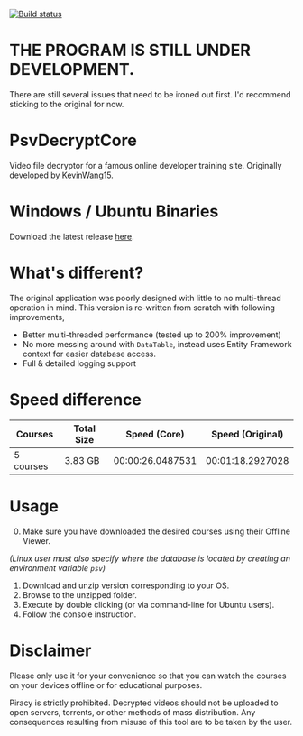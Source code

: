 [![Build status](https://ci.appveyor.com/api/projects/status/465nxgtsf4mtuay3?svg=true)](https://ci.appveyor.com/project/Still/psvdecryptcore)

# THE PROGRAM IS STILL UNDER DEVELOPMENT.

There are still several issues that need to be ironed out first. I'd recommend sticking to the original for now.

# PsvDecryptCore
Video file decryptor for a famous online developer training site. Originally developed by [KevinWang15](https://github.com/KevinWang15/).

# Windows / Ubuntu Binaries
Download the latest release [here](https://ci.appveyor.com/project/Still/psvdecryptcore/build/artifacts).

# What's different?
The original application was poorly designed with little to no multi-thread operation in mind. 
This version is re-written from scratch with following improvements,

* Better multi-threaded performance (tested up to 200% improvement)
* No more messing around with `DataTable`, instead uses Entity Framework context for easier database access.
* Full & detailed logging support

# Speed difference

| Courses | Total Size | Speed (Core) | Speed (Original) |
|---------|------------|--------------|------------------|
| 5 courses | 3.83 GB | 00:00:26.0487531 | 00:01:18.2927028|

# Usage

0. Make sure you have downloaded the desired courses using their Offline Viewer.

*(Linux user must also specify where the database is located by creating an environment variable `psv`)*
1. Download and unzip version corresponding to your OS.
2. Browse to the unzipped folder.
3. Execute by double clicking (or via command-line for Ubuntu users).
4. Follow the console instruction.

# Disclaimer
Please only use it for your convenience so that you can watch the courses on your devices offline or for educational purposes.

Piracy is strictly prohibited. Decrypted videos should not be uploaded to open servers, torrents, or other methods of mass distribution. 
Any consequences resulting from misuse of this tool are to be taken by the user.
